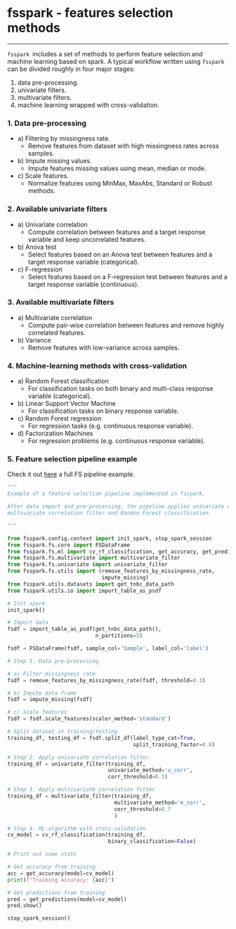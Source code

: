 
# fsspark - features selection methods 

---

`fsspark `includes a set of methods to perform feature selection and machine learning based on spark.
A typical workflow written using `fsspark` can be divided roughly in four major stages:

1) data pre-processing. 
2) univariate filters. 
3) multivariate filters.
4) machine learning wrapped with cross-validation.

### 1. Data pre-processing

- a) Filtering by missingness rate. 
   - Remove features from dataset with high missingness rates across samples.
- b) Impute missing values.
     - Impute features missing values using mean, median or mode.
- c) Scale features.
   - Normalize features using MinMax, MaxAbs, Standard or Robust methods.

### 2. Available univariate filters

- a) Univariate correlation
  - Compute correlation between features and a target response variable and keep
    uncorrelated features.
- b) Anova test
  - Select features based on an Anova test between features and a target response 
    variable (categorical).
- c) F-regression
  - Select features based on a F-regression test between features and a target response 
    variable (continuous).

### 3. Available multivariate filters

- a) Multivariate correlation
  - Compute pair-wise correlation between features and remove highly correlated features.
- b) Variance
  - Remove features with low-variance across samples.

### 4. Machine-learning methods with cross-validation

- a) Random Forest classification
  - For classification tasks on both binary and multi-class response variable (categorical).
- b) Linear Support Vector Machine
  - For classification tasks on binary response variable.
- c) Random Forest regression
  - For regression tasks (e.g. continuous response variable).
- d) Factorization Machines
  - For regression problems (e.g. continuous response variable).


### 5. Feature selection pipeline example

Check it out [here](fsspark/pipeline/fs_corr_rf.py) a full FS pipeline example.

```python
"""
Example of a feature selection pipeline implemented in fsspark.

After data import and pre-processing, the pipeline applies univariate correlation filter,
multivariate correlation filter and Randon Forest classification.

"""

from fsspark.config.context import init_spark, stop_spark_session
from fsspark.fs.core import FSDataFrame
from fsspark.fs.ml import cv_rf_classification, get_accuracy, get_predictions
from fsspark.fs.multivariate import multivariate_filter
from fsspark.fs.univariate import univariate_filter
from fsspark.fs.utils import (remove_features_by_missingness_rate,
                              impute_missing)
from fsspark.utils.datasets import get_tnbc_data_path
from fsspark.utils.io import import_table_as_psdf

# Init spark
init_spark()

# Import data
fsdf = import_table_as_psdf(get_tnbc_data_path(),
                            n_partitions=5)

fsdf = FSDataFrame(fsdf, sample_col='Sample', label_col='label')

# Step 1. Data pre-processing.

# a) Filter missingness rate
fsdf = remove_features_by_missingness_rate(fsdf, threshold=0.1)

# b) Impute data frame
fsdf = impute_missing(fsdf)

# c) Scale features
fsdf = fsdf.scale_features(scaler_method='standard')

# Split dataset in training/testing
training_df, testing_df = fsdf.split_df(label_type_cat=True,
                                        split_training_factor=0.8)

# Step 2. Apply univariate correlation filter
training_df = univariate_filter(training_df,
                                univariate_method='u_corr',
                                corr_threshold=0.3)

# Step 3. Apply multivariate correlation filter
training_df = multivariate_filter(training_df,
                                  multivariate_method='m_corr',
                                  corr_threshold=0.7
                                  )

# Step 4. ML-algorithm with cross-validation
cv_model = cv_rf_classification(training_df,
                                binary_classification=False)

# Print out some stats

# Get accuracy from training
acc = get_accuracy(model=cv_model)
print(f"Training accuracy: {acc}")

# Get predictions from training
pred = get_predictions(model=cv_model)
pred.show()

stop_spark_session()
```
